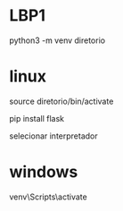 # LBP1
python3 -m venv diretorio

# linux
source diretorio/bin/activate

pip install flask

selecionar interpretador

# windows

venv\Scripts\activate
